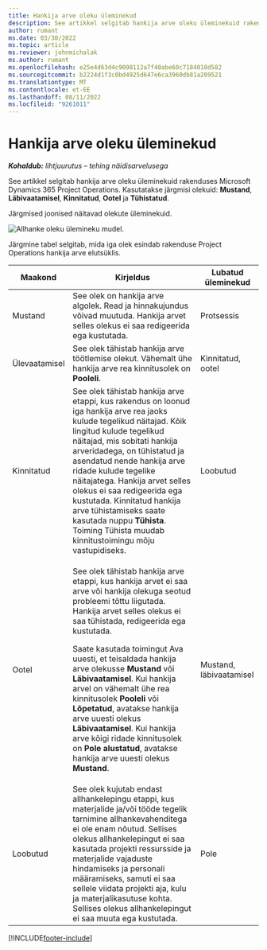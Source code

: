 ```yaml
---
title: Hankija arve oleku üleminekud
description: See artikkel selgitab hankija arve oleku üleminekuid rakenduses Microsoft Dynamics 365 Project Operations.
author: rumant
ms.date: 03/30/2022
ms.topic: article
ms.reviewer: johnmichalak
ms.author: rumant
ms.openlocfilehash: e25e4d63d4c9098112a7f40abe60c7184018d582
ms.sourcegitcommit: b2224d1f3c0bd4925d647e6ca3960db81a209521
ms.translationtype: MT
ms.contentlocale: et-EE
ms.lasthandoff: 08/11/2022
ms.locfileid: "9261011"
---
```

# <a name="state-transitions-on-a-vendor-invoice"></a>Hankija arve oleku üleminekud

_**Kohaldub:** lihtjuurutus – tehing näidisarvelusega_

See artikkel selgitab hankija arve oleku üleminekuid rakenduses Microsoft Dynamics 365 Project Operations. Kasutatakse järgmisi olekuid: **Mustand**, **Läbivaatamisel**, **Kinnitatud**, **Ootel** ja **Tühistatud**.

Järgmised joonised näitavad olekute üleminekuid.

![Allhanke oleku ülemineku mudel.](../media/VI_State_Model.jpg)

Järgmine tabel selgitab, mida iga olek esindab rakenduse Project Operations hankija arve elutsüklis.

| Maakond | Kirjeldus | Lubatud üleminekud |
| --- | --- | --- |
| Mustand | See olek on hankija arve algolek. Read ja hinnakujundus võivad muutuda. Hankija arvet selles olekus ei saa redigeerida ega kustutada. | Protsessis |
| Ülevaatamisel | See olek tähistab hankija arve töötlemise olekut. Vähemalt ühe hankija arve rea kinnitusolek on **Pooleli**. | Kinnitatud, ootel |
| Kinnitatud | See olek tähistab hankija arve etappi, kus rakendus on loonud iga hankija arve rea jaoks kulude tegelikud näitajad. Kõik lingitud kulude tegelikud näitajad, mis sobitati hankija arveridadega, on tühistatud ja asendatud nende hankija arve ridade kulude tegelike näitajatega. Hankija arvet selles olekus ei saa redigeerida ega kustutada. Kinnitatud hankija arve tühistamiseks saate kasutada nuppu **Tühista**. Toiming Tühista muudab kinnitustoimingu mõju vastupidiseks. | Loobutud |
| Ootel | <p>See olek tähistab hankija arve etappi, kus hankija arvet ei saa arve või hankija olekuga seotud probleemi tõttu liigutada. Hankija arvet selles olekus ei saa tühistada, redigeerida ega kustutada.</p><p>Saate kasutada toimingut Ava uuesti, et teisaldada hankija arve olekusse **Mustand** või **Läbivaatamisel**. Kui hankija arvel on vähemalt ühe rea kinnitusolek **Pooleli** või **Lõpetatud**, avatakse hankija arve uuesti olekus **Läbivaatamisel**. Kui hankija arve kõigi ridade kinnitusolek on **Pole alustatud**, avatakse hankija arve uuesti olekus **Mustand**.</p> | Mustand, läbivaatamisel |
| Loobutud | See olek kujutab endast allhankelepingu etappi, kus materjalide ja/või tööde tegelik tarnimine allhankevahenditega ei ole enam nõutud. Sellises olekus allhankelepingut ei saa kasutada projekti ressursside ja materjalide vajaduste hindamiseks ja personali määramiseks, samuti ei saa sellele viidata projekti aja, kulu ja materjalikasutuse kohta. Sellises olekus allhankelepingut ei saa muuta ega kustutada. | Pole |

[!INCLUDE[footer-include](../../includes/footer-banner.md)]
